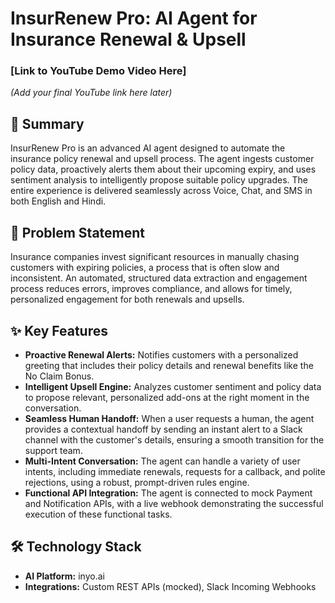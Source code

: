 # InsurRenew Pro: AI Agent for Insurance Renewal & Upsell

### [Link to YouTube Demo Video Here]
*(Add your final YouTube link here later)*

## 📜 Summary
InsurRenew Pro is an advanced AI agent designed to automate the insurance policy renewal and upsell process. The agent ingests customer policy data, proactively alerts them about their upcoming expiry, and uses sentiment analysis to intelligently propose suitable policy upgrades. The entire experience is delivered seamlessly across Voice, Chat, and SMS in both English and Hindi.

## 🎯 Problem Statement
Insurance companies invest significant resources in manually chasing customers with expiring policies, a process that is often slow and inconsistent. An automated, structured data extraction and engagement process reduces errors, improves compliance, and allows for timely, personalized engagement for both renewals and upsells.

## ✨ Key Features
* **Proactive Renewal Alerts:** Notifies customers with a personalized greeting that includes their policy details and renewal benefits like the No Claim Bonus.
* **Intelligent Upsell Engine:** Analyzes customer sentiment and policy data to propose relevant, personalized add-ons at the right moment in the conversation.
* **Seamless Human Handoff:** When a user requests a human, the agent provides a contextual handoff by sending an instant alert to a Slack channel with the customer's details, ensuring a smooth transition for the support team.
* **Multi-Intent Conversation:** The agent can handle a variety of user intents, including immediate renewals, requests for a callback, and polite rejections, using a robust, prompt-driven rules engine.
* **Functional API Integration:** The agent is connected to mock Payment and Notification APIs, with a live webhook demonstrating the successful execution of these functional tasks.

## 🛠️ Technology Stack
* **AI Platform:** inyo.ai
* **Integrations:** Custom REST APIs (mocked), Slack Incoming Webhooks
